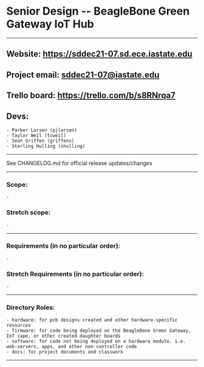 # Senior Design -- BeagleBone Green Gateway IoT Hub

---

## Website: https://sddec21-07.sd.ece.iastate.edu

## Project email: sddec21-07@iastate.edu

## Trello board: https://trello.com/b/s8RNrqa7

## Devs:
	- Parker Larsen (pjlarsen)
	- Taylor Weil (tcweil)
	- Sean Griffen (griffens)
	- Sterling Hulling (shulling)

---

See CHANGELOG.md for official release updates/changes

---

### Scope:
	-

### Stretch scope:
	-

---

### Requirements (in no particular order):
	-

### Stretch Requirements (in no particular order):
	-

---

### Directory Roles:
	- hardware: for pcb designs created and other hardware-specific resources
	- firmware: for code being deployed on the BeagleBone Green Gateway, IoT cape, or other created daughter boards
	- software: for code not being deployed on a hardware module. i.e. web-servers, apps, and other non-controller code
	- docs: for project documents and classwork

---
